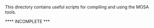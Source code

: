 This directory contains useful scripts for compiling and using the MOSA tools.

**** INCOMPLETE ***

